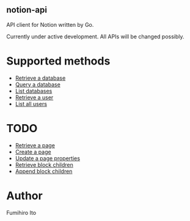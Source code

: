 notion-api
---

API client for Notion written by Go.

Currently under active development. All APIs will be changed possibly.

# Supported methods

* [Retrieve a database](https://developers.notion.com/reference/get-database)
* [Query a database](https://developers.notion.com/reference/post-database-query)
* [List databases](https://developers.notion.com/reference/get-databases)
* [Retrieve a user](https://developers.notion.com/reference/get-user)
* [List all users](https://developers.notion.com/reference/get-users)

# TODO

* [Retrieve a page](https://developers.notion.com/reference/get-page)
* [Create a page](https://developers.notion.com/reference/post-page)
* [Update a page properties](https://developers.notion.com/reference/patch-page)
* [Retrieve block children](https://developers.notion.com/reference/get-block-children)
* [Append block children](https://developers.notion.com/reference/patch-block-children)

# Author

Fumihiro Ito